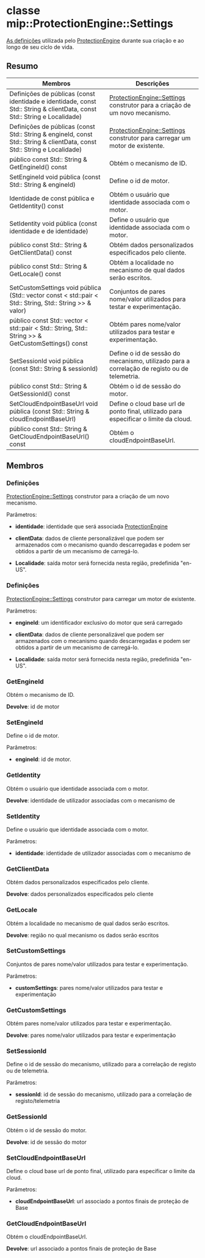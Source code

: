 # <a name="class-mipprotectionenginesettings"></a>classe mip::ProtectionEngine::Settings 
[As definições](class_mip_protectionengine_settings.md) utilizada pelo [ProtectionEngine](class_mip_protectionengine.md) durante sua criação e ao longo de seu ciclo de vida.
  
## <a name="summary"></a>Resumo
 Membros                        | Descrições                                
--------------------------------|---------------------------------------------
 Definições de públicas (const identidade e identidade, const Std:: String & clientData, const Std:: String e Localidade)  |  [ProtectionEngine::Settings](class_mip_protectionengine_settings.md) construtor para a criação de um novo mecanismo.
 Definições de públicas (const Std:: String & engineId, const Std:: String & clientData, const Std:: String e Localidade)  |  [ProtectionEngine::Settings](class_mip_protectionengine_settings.md) construtor para carregar um motor de existente.
 público const Std:: String & GetEngineId() const  |  Obtém o mecanismo de ID.
 SetEngineId void pública (const Std:: String & engineId)  |  Define o id de motor.
 Identidade de const pública e GetIdentity() const  |  Obtém o usuário que identidade associada com o motor.
 SetIdentity void pública (const identidade e de identidade)  |  Define o usuário que identidade associada com o motor.
 público const Std:: String & GetClientData() const  |  Obtém dados personalizados especificados pelo cliente.
 público const Std:: String & GetLocale() const  |  Obtém a localidade no mecanismo de qual dados serão escritos.
SetCustomSettings void pública (Std:: vector const < std::pair < Std:: String, Std:: String >> & valor)  |  Conjuntos de pares nome/valor utilizados para testar e experimentação.
público const Std:: vector < std::pair < Std:: String, Std:: String >> & GetCustomSettings() const  |  Obtém pares nome/valor utilizados para testar e experimentação.
 SetSessionId void pública (const Std:: String & sessionId)  |  Define o id de sessão do mecanismo, utilizado para a correlação de registo ou de telemetria.
 público const Std:: String & GetSessionId() const  |  Obtém o id de sessão do motor.
 SetCloudEndpointBaseUrl void pública (const Std:: String & cloudEndpointBaseUrl)  |  Define o cloud base url de ponto final, utilizado para especificar o limite da cloud.
 público const Std:: String & GetCloudEndpointBaseUrl() const  |  Obtém o cloudEndpointBaseUrl.
  
## <a name="members"></a>Membros
  
### <a name="settings"></a>Definições
[ProtectionEngine::Settings](class_mip_protectionengine_settings.md) construtor para a criação de um novo mecanismo.

Parâmetros:  
* **identidade**: identidade que será associada [ProtectionEngine](class_mip_protectionengine.md)


* **clientData**: dados de cliente personalizável que podem ser armazenados com o mecanismo quando descarregadas e podem ser obtidos a partir de um mecanismo de carregá-lo. 


* **Localidade**: saída motor será fornecida nesta região, predefinida "en-US".


  
### <a name="settings"></a>Definições
[ProtectionEngine::Settings](class_mip_protectionengine_settings.md) construtor para carregar um motor de existente.

Parâmetros:  
* **engineId**: um identificador exclusivo do motor que será carregado 


* **clientData**: dados de cliente personalizável que podem ser armazenados com o mecanismo quando descarregadas e podem ser obtidos a partir de um mecanismo de carregá-lo. 


* **Localidade**: saída motor será fornecida nesta região, predefinida "en-US".


  
### <a name="getengineid"></a>GetEngineId
Obtém o mecanismo de ID.

  
**Devolve**: id de motor
  
### <a name="setengineid"></a>SetEngineId
Define o id de motor.

Parâmetros:  
* **engineId**: id de motor.


  
### <a name="getidentity"></a>GetIdentity
Obtém o usuário que identidade associada com o motor.

  
**Devolve**: identidade de utilizador associadas com o mecanismo de
  
### <a name="setidentity"></a>SetIdentity
Define o usuário que identidade associada com o motor.

Parâmetros:  
* **identidade**: identidade de utilizador associadas com o mecanismo de


  
### <a name="getclientdata"></a>GetClientData
Obtém dados personalizados especificados pelo cliente.

  
**Devolve**: dados personalizados especificados pelo cliente
  
### <a name="getlocale"></a>GetLocale
Obtém a localidade no mecanismo de qual dados serão escritos.

  
**Devolve**: região no qual mecanismo os dados serão escritos
  
### <a name="setcustomsettings"></a>SetCustomSettings
Conjuntos de pares nome/valor utilizados para testar e experimentação.

Parâmetros:  
* **customSettings**: pares nome/valor utilizados para testar e experimentação


  
### <a name="getcustomsettings"></a>GetCustomSettings
Obtém pares nome/valor utilizados para testar e experimentação.

  
**Devolve**: pares nome/valor utilizados para testar e experimentação
  
### <a name="setsessionid"></a>SetSessionId
Define o id de sessão do mecanismo, utilizado para a correlação de registo ou de telemetria.

Parâmetros:  
* **sessionId**: id de sessão do mecanismo, utilizado para a correlação de registo/telemetria


  
### <a name="getsessionid"></a>GetSessionId
Obtém o id de sessão do motor.

  
**Devolve**: id de sessão do motor
  
### <a name="setcloudendpointbaseurl"></a>SetCloudEndpointBaseUrl
Define o cloud base url de ponto final, utilizado para especificar o limite da cloud.

Parâmetros:  
* **cloudEndpointBaseUrl**: url associado a pontos finais de proteção de Base


  
### <a name="getcloudendpointbaseurl"></a>GetCloudEndpointBaseUrl
Obtém o cloudEndpointBaseUrl.

  
**Devolve**: url associado a pontos finais de proteção de Base